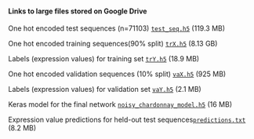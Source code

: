 #### Links to large files stored on Google Drive

One hot encoded test sequences (n=71103) [`test_seq.h5`](https://drive.google.com/file/d/1JxiWkd-YSZgg8FK27u3Xe0zcOabKzqHE/view?usp=sharing) (119.3 MB)

One hot encoded training sequences(90% split) [`trX.h5`](https://drive.google.com/file/d/1btT0gAqoUdFCp21ocXrW0NOCzUE6vJQr/view?usp=sharing) (8.13 GB)

Labels (expression values) for training set [`trY.h5`](https://drive.google.com/file/d/1M9Hs5XeKpuuaIkFUf1un2L2V7VW2yUMR/view?usp=sharing) (18.9 MB)

One hot encoded validation sequences (10% split) [`vaX.h5`](https://drive.google.com/file/d/1l8qZnqQNUwz39Rmc1Po5uAM_dH9KRhf0/view?usp=sharing) (925 MB)

Labels (expression values) for validation set [`vaY.h5`](https://drive.google.com/file/d/1FIEtDhGjgL9H1UHJ27wfR3HkkRerwJH_/view?usp=sharing) (2.1 MB)

Keras model for the final network [`noisy_chardonnay_model.h5`](https://github.com/cx0/noisy-chardonnay/blob/main/model/noisy_chardonnay_model.h5) (16 MB)

Expression value predictions for held-out test sequences[`predictions.txt`](https://github.com/cx0/noisy-chardonnay/blob/main/model/predictions.txt) (8.2 MB)
